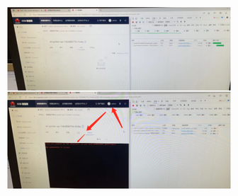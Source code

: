 





<img src="imgdir/image-20231113161300305.png" alt="image-20231113161300305" style="zoom:50%;" />







<img src="imgdir/image-20231113161341131.png" alt="image-20231113161341131" style="zoom:50%;" />











